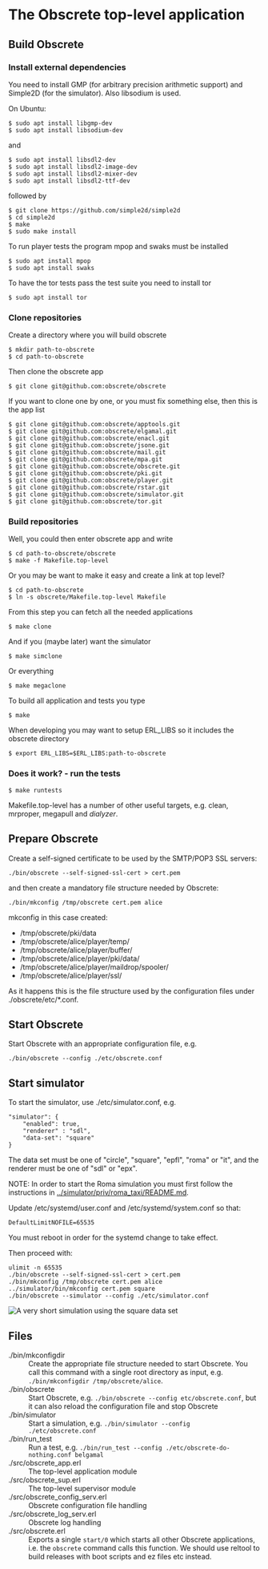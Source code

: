 # The Obscrete top-level application

## Build Obscrete

### Install external dependencies

You need to install GMP (for arbitrary precision arithmetic support) and Simple2D (for the simulator). Also libsodium is used.

On Ubuntu:

    $ sudo apt install libgmp-dev
    $ sudo apt install libsodium-dev

and

```
$ sudo apt install libsdl2-dev
$ sudo apt install libsdl2-image-dev
$ sudo apt install libsdl2-mixer-dev
$ sudo apt install libsdl2-ttf-dev
```

followed by

```
$ git clone https://github.com/simple2d/simple2d
$ cd simple2d
$ make
$ sudo make install
```

To run player tests the program mpop and swaks must be installed

```
$ sudo apt install mpop
$ sudo apt install swaks
```

To have the tor tests pass the test suite you need to install tor

`$ sudo apt install tor`

### Clone repositories

Create a directory where you will build obscrete

	$ mkdir path-to-obscrete
	$ cd path-to-obscrete

Then clone the obscrete app

	$ git clone git@github.com:obscrete/obscrete


If you want to clone one by one, or you must fix something else,
then this is the app list

```
$ git clone git@github.com:obscrete/apptools.git
$ git clone git@github.com:obscrete/elgamal.git
$ git clone git@github.com:obscrete/enacl.git
$ git clone git@github.com:obscrete/jsone.git
$ git clone git@github.com:obscrete/mail.git
$ git clone git@github.com:obscrete/mpa.git
$ git clone git@github.com:obscrete/obscrete.git
$ git clone git@github.com:obscrete/pki.git
$ git clone git@github.com:obscrete/player.git
$ git clone git@github.com:obscrete/rstar.git
$ git clone git@github.com:obscrete/simulator.git
$ git clone git@github.com:obscrete/tor.git
```

### Build repositories

Well, you could then enter obscrete app and write

    $ cd path-to-obscrete/obscrete
	$ make -f Makefile.top-level

Or you may be want to make it easy and create a link at top level?

    $ cd path-to-obscrete
	$ ln -s obscrete/Makefile.top-level Makefile

From this step you can fetch all the needed applications

	$ make clone

And if you (maybe later) want the simulator

	$ make simclone

Or everything

	$ make megaclone

To build all application and tests you type

	$ make

When developing you may want to setup ERL\_LIBS so it includes
the obscrete directory

	$ export ERL_LIBS=$ERL_LIBS:path-to-obscrete

### Does it work? - run the tests

	$ make runtests

Makefile.top-level has a number of other useful targets, e.g. clean,
mrproper, megapull and *dialyzer*.

## Prepare Obscrete

Create a self-signed certificate to be used by the SMTP/POP3 SSL servers:

	./bin/obscrete --self-signed-ssl-cert > cert.pem

and then create a mandatory file structure needed by Obscrete:

	./bin/mkconfig /tmp/obscrete cert.pem alice

mkconfig in this case created:

* /tmp/obscrete/pki/data
* /tmp/obscrete/alice/player/temp/
* /tmp/obscrete/alice/player/buffer/
* /tmp/obscrete/alice/player/pki/data/
* /tmp/obscrete/alice/player/maildrop/spooler/
* /tmp/obscrete/alice/player/ssl/

As it happens this is the file structure used by the configuration
files under ./obscrete/etc/*.conf.

## Start Obscrete

Start Obscrete with an appropriate configuration file, e.g.

	./bin/obscrete --config ./etc/obscrete.conf

## Start simulator

To start the simulator, use ./etc/simulator.conf, e.g.

```
"simulator": {
    "enabled": true,
    "renderer" : "sdl",
    "data-set": "square"
}
```

The data set must be one of "circle", "square", "epfl", "roma" or
"it", and the renderer must be one of "sdl" or "epx".

NOTE: In order to start the Roma simulation you must first follow the instructions in [../simulator/priv/roma_taxi/README.md](https://github.com/obscrete/simulator/blob/main/priv/roma_taxi/README.md).

Update /etc/systemd/user.conf and /etc/systemd/system.conf so that:

`DefaultLimitNOFILE=65535`

You must reboot in order for the systemd change to take effect.

Then proceed with:

	ulimit -n 65535
	./bin/obscrete --self-signed-ssl-cert > cert.pem
	./bin/mkconfig /tmp/obscrete cert.pem alice
	../simulator/bin/mkconfig cert.pem square
	./bin/obscrete --simulator --config ./etc/simulator.conf

![A very short simulation using the square data set](/doc/simulation.gif)

## Files

<dl>
  <dt>./bin/mkconfigdir</dt>
  <dd>Create the appropriate file structure needed to start Obscrete. You call this command with a single root directory as input, e.g. <code>./bin/mkconfigdir /tmp/obscrete/alice</code>.</dd>
  <dt>./bin/obscrete</dt>
  <dd>Start Obscrete, e.g. <code>./bin/obscrete --config etc/obscrete.conf</code>, but it can also reload the configuration file and stop Obscrete</dd>
  <dt>./bin/simulator</dt>
  <dd>Start a simulation, e.g. <code>./bin/simulator --config ./etc/obscrete.conf</code>
  <dt>./bin/run_test</dt>
  <dd>Run a test, e.g. <code>./bin/run_test --config ./etc/obscrete-do-nothing.conf belgamal</code>
  <dt>./src/obscrete_app.erl</dt>
  <dd>The top-level application module</dd>
  <dt>./src/obscrete_sup.erl</dt>
  <dd>The top-level supervisor module</dd>
  <dt>./src/obscrete_config_serv.erl</dt>
  <dd>Obscrete configuration file handling</dd>
  <dt>./src/obscrete_log_serv.erl</dt>
  <dd>Obscrete log handling</dd>
  <dt>./src/obscrete.erl</dt>
  <dd>Exports a single <code>start/0</code> which starts all other Obscrete applications, i.e. the <code>obscrete</code> command calls this function. We should use reltool to build releases with boot scripts and ez files etc instead.</dd>
</dl>
